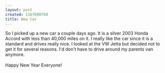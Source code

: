 ```yaml
--- 
layout: post
created: 1167698760
title: New Car
---
```

So I picked up a new car a couple days ago. It is a silver 2003 Honda Accord with less than 40,000 miles on it. I really like the car since it is a standard and drives really nice. I looked at the VW Jetta but decided not to get it for several reasons. I'd don't have to drive around my parents van anymore.<br /><br />Happy New Year Everyone!
